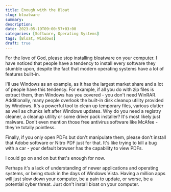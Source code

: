 ```yaml
---
title: Enough with the Bloat
slug: bloatware
summary:
description: 
date: 2023-05-19T09:00:57+03:00
categories: [Software, Operating Systems]
tags: [Bloat, Windows]
draft: true
---
```


For the love of God, please stop installing bloatware on your computer. I have noticed that people have a tendency to install every software they stumble upon, despite the fact that modern operating systems have a lot of features built-in.

I'll use Windows as an example, as it has the largest market share and a lot of people have this tendency. For example, if all you do with zip files is extract them, then Windows has you covered - you don't need WinRAR. Additionally, many people overlook the built-in disk cleanup utility provided by Windows. It's a powerful tool to clean up temporary files, various clutter as well as chunks left after Windows updates. Why do you need a registry cleaner, a cleanup utility or some driver pack installer? It's most likely just malware. Don't even mention those free antivirus software like McAfee - they're totally pointless. 

Finally, if you only open PDFs but don't manipulate them, please don't install that Adobe software or Nitro PDF just for that. It's like trying to kill a bug with a car - your default browser has the capability to view PDFs.

I could go on and on but that's enough for now.

Perhaps it's a lack of understanding of newer applications and operating systems, or being stuck in the days of Windows Vista. Having a million apps will just slow down your computer, be a pain to update, or worse, be a potential cyber threat. Just don't install bloat on your computer.

